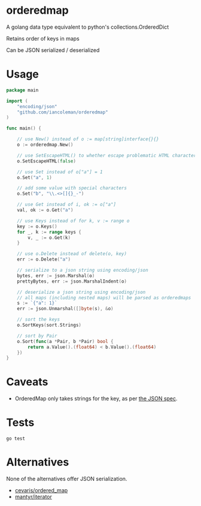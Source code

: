 # orderedmap

A golang data type equivalent to python's collections.OrderedDict

Retains order of keys in maps

Can be JSON serialized / deserialized

# Usage

```go
package main

import (
    "encoding/json"
    "github.com/iancoleman/orderedmap"
)

func main() {

    // use New() instead of o := map[string]interface{}{}
    o := orderedmap.New()

    // use SetEscapeHTML() to whether escape problematic HTML characters or not, defaults is true
    o.SetEscapeHTML(false)

    // use Set instead of o["a"] = 1
    o.Set("a", 1)

    // add some value with special characters
    o.Set("b", "\\.<>[]{}_-")

    // use Get instead of i, ok := o["a"]
    val, ok := o.Get("a")

    // use Keys instead of for k, v := range o
    key := o.Keys()
    for _, k := range keys {
        v, _ := o.Get(k)
    }

    // use o.Delete instead of delete(o, key)
    err := o.Delete("a")

    // serialize to a json string using encoding/json
    bytes, err := json.Marshal(o)
    prettyBytes, err := json.MarshalIndent(o)

    // deserialize a json string using encoding/json
    // all maps (including nested maps) will be parsed as orderedmaps
    s := `{"a": 1}`
    err := json.Unmarshal([]byte(s), &o)

    // sort the keys
    o.SortKeys(sort.Strings)

    // sort by Pair
    o.Sort(func(a *Pair, b *Pair) bool {
        return a.Value().(float64) < b.Value().(float64)
    })
}
```

# Caveats

* OrderedMap only takes strings for the key, as per [the JSON spec](http://json.org/).

# Tests

```
go test
```

# Alternatives

None of the alternatives offer JSON serialization.

* [cevaris/ordered_map](https://github.com/cevaris/ordered_map)
* [mantyr/iterator](https://github.com/mantyr/iterator)
